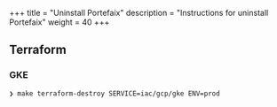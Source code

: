 +++
title = "Uninstall Portefaix"
description = "Instructions for uninstall Portefaix"
weight = 40
+++

## Terraform

### GKE

```shell
❯ make terraform-destroy SERVICE=iac/gcp/gke ENV=prod
```

